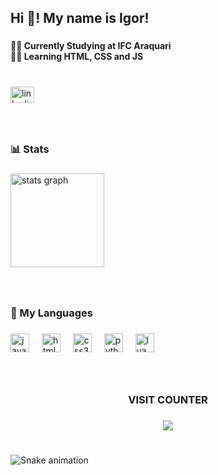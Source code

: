 <h2 align="left">Hi 👋! My name is Igor!</h2>

###

<h4 align="left">🧑‍🎓 Currently Studying at IFC Araquari<br>👨‍💻 Learning HTML, CSS and JS</h4>

###

<br clear="both">

<div align="left">
  <a href="https://www.linkedin.com/in/igor-marcon-michels-3b068b360/" target="_blank">
    <img src="https://raw.githubusercontent.com/maurodesouza/profile-readme-generator/master/src/assets/icons/social/linkedin/default.svg" width="38" height="26" alt="linkedin logo"  />
  </a>
</div>

###

<br clear="both">

<h3 align="left">📊 Stats</h3>

###

<div align="left">
  <img src="https://github-readme-stats.vercel.app/api?username=IgorMMichels&hide_title=false&hide_rank=false&show_icons=true&include_all_commits=true&count_private=true&disable_animations=false&theme=tokyonight&locale=en&hide_border=false" height="150" alt="stats graph"  />
</div>

###

<br clear="both">

<h3 align="left">🤖 My Languages</h3>

###

<div align="left">
  <img src="https://cdn.jsdelivr.net/gh/devicons/devicon/icons/javascript/javascript-original.svg" height="30" alt="javascript logo"  />
  <img width="12" />
  <img src="https://cdn.jsdelivr.net/gh/devicons/devicon/icons/html5/html5-original.svg" height="30" alt="html5 logo"  />
  <img width="12" />
  <img src="https://cdn.jsdelivr.net/gh/devicons/devicon/icons/css3/css3-original.svg" height="30" alt="css3 logo"  />
  <img width="12" />
  <img src="https://cdn.jsdelivr.net/gh/devicons/devicon/icons/python/python-original.svg" height="30" alt="python logo"  />
  <img width="12" />
  <img src="https://cdn.jsdelivr.net/gh/devicons/devicon/icons/lua/lua-original.svg" height="30" alt="lua logo"  />
</div>

###

<br clear="both">

<h3 align="center">VISIT COUNTER</h3>

###

<div align="center">
  <img src="https://profile-counter.glitch.me/IgorMMichels/count.svg?"  />
</div>

###

<br clear="both">

<img src="https://raw.githubusercontent.com/IgorMMichels/IgorMMichels/output/snake.svg" alt="Snake animation" />

###
